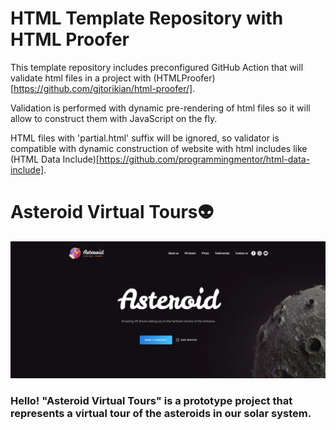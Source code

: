 # HTML Template Repository with HTML Proofer

This template repository includes preconfigured GitHub Action that will validate html files in a project with (HTMLProofer)[https://github.com/gjtorikian/html-proofer/].

Validation is performed with dynamic pre-rendering of html files so it will allow to construct them with JavaScript on the fly.

HTML files with 'partial.html' suffix will be ignored, so validator is compatible with dynamic construction of website with html includes like (HTML Data Include)[https://github.com/programmingmentor/html-data-include].




<h1>
Asteroid Virtual Tours&#128125;
</h1>
<img src=img/project_preview.png>
<h3>
Hello! "Asteroid Virtual Tours" is a prototype project that represents a virtual tour of the asteroids in our solar system.
</h3>